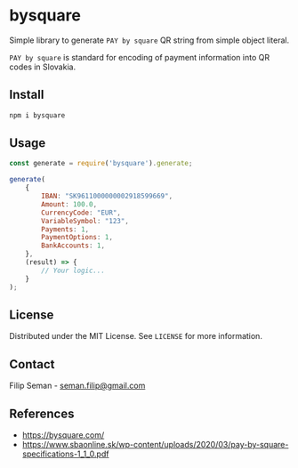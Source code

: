 bysquare
========

Simple library to generate `PAY by square` QR string from simple object literal.

`PAY by square` is standard for encoding of payment information into QR codes in
Slovakia.

Install
-------

```bash
npm i bysquare
```

Usage
-----

```javascript
const generate = require('bysquare').generate;

generate(
    {
        IBAN: "SK9611000000002918599669",
        Amount: 100.0,
        CurrencyCode: "EUR",
        VariableSymbol: "123",
        Payments: 1,
        PaymentOptions: 1,
        BankAccounts: 1,
    },
    (result) => {
        // Your logic...
    }
);
```

License
-------

Distributed under the MIT License. See `LICENSE` for more information.

Contact
-------

Filip Seman - seman.filip@gmail.com

References
----------

- <https://bysquare.com/>
- <https://www.sbaonline.sk/wp-content/uploads/2020/03/pay-by-square-specifications-1_1_0.pdf>
